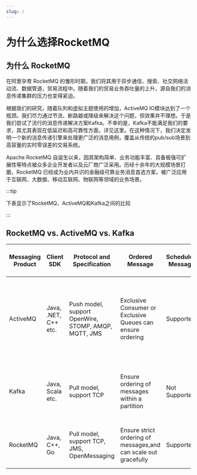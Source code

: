 ```yaml
---
slug: /
---
```


# 为什么选择RocketMQ

## 为什么 RocketMQ
在阿里孕育 RocketMQ 的雏形时期，我们将其用于异步通信、搜索、社交网络活动流、数据管道，贸易流程中。随着我们的贸易业务吞吐量的上升，源自我们的消息传递集群的压力也变得紧迫。

根据我们的研究，随着队列和虚拟主题使用的增加，ActiveMQ IO模块达到了一个瓶颈。我们尽力通过节流、断路器或降级来解决这个问题，但效果并不理想。于是我们尝试了流行的消息传递解决方案Kafka。不幸的是，Kafka不能满足我们的要求，其尤其表现在低延迟和高可靠性方面，详见这里。在这种情况下，我们决定发明一个新的消息传递引擎来处理更广泛的消息用例，覆盖从传统的pub/sub场景到高容量的实时零误差的交易系统。

Apache RocketMQ 自诞生以来，因其架构简单、业务功能丰富、具备极强可扩展性等特点被众多企业开发者以及云厂商广泛采用。历经十余年的大规模场景打磨，RocketMQ 已经成为业内共识的金融级可靠业务消息首选方案，被广泛应用于互联网、大数据、移动互联网、物联网等领域的业务场景。

:::tip

下表显示了RocketMQ、ActiveMQ和Kafka之间的比较 

:::

## RocketMQ vs. ActiveMQ vs. Kafka

| Messaging Product|Client SDK| Protocol and Specification | Ordered Message  | Scheduled Message | Batched Message |BroadCast Message| Message Filter|Server Triggered Redelivery|Message Storage|Message Retroactive|Message Priority|High Availability and Failover|Message Track|Configuration|Management and Operation Tools|
| -------|--------|--------|-----|-----|-----|-----|-----|-----|-----|-----|-----|-----|-----|-----|-----|
| ActiveMQ|Java, .NET, C++ etc. |Push model, support OpenWire, STOMP, AMQP, MQTT, JMS|Exclusive Consumer or Exclusive Queues can ensure ordering|Supported|Not Supported|Supported|Supported|Not Supported|Supports very fast persistence using JDBC along with a high performance journal，such as levelDB, kahaDB|Supported|Supported|Supported, depending on storage,if using levelDB it requires a ZooKeeper server|Not Supported|The default configuration is low level, user need to optimize the configuration parameters|Supported|
| Kafka      | Java, Scala etc.|Pull model, support TCP|Ensure ordering of messages within a partition|Not Supported|Supported, with async producer|Not Supported|Supported, you can use Kafka Streams to filter messages|Not Supported|High performance file storage|Supported offset indicate|Not Supported|Supported, requires a ZooKeeper server|Not Supported|Kafka uses key-value pairs format for configuration. These values can be supplied either from a file or programmatically.|Supported, use terminal command to expose core metrics|
| RocketMQ      |Java, C++, Go |Pull model, support TCP, JMS, OpenMessaging|Ensure strict ordering of messages,and can scale out gracefully|Supported|Supported, with sync mode to avoid message loss|Supported|Supported, property filter expressions based on SQL92|Supported|High performance and low latency file storage|Supported timestamp and offset two indicates|Not Supported|Supported, Master-Slave model, without another kit|Supported|Work out of box,user only need to pay attention to a few configurations|Supported, rich web and terminal command to expose core metrics| SA
